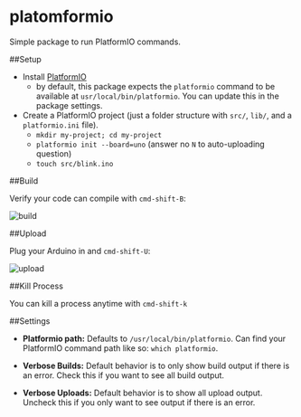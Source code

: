 # platomformio

Simple package to run PlatformIO commands.

##Setup
- Install [PlatformIO](http://platformio.org/#!/)
  - by default, this package expects the `platformio` command to be available at `usr/local/bin/platformio`. You can update this in the package settings.
- Create a PlatformIO project (just a folder structure with `src/`, `lib/`, and a `platformio.ini` file).
  - `mkdir my-project; cd my-project`
  - `platformio init --board=uno` (answer no `N` to auto-uploading question)
  - `touch src/blink.ino`

##Build

Verify your code can compile with `cmd-shift-B`:

![build](http://i.imgur.com/6h1OSt7.gif)

##Upload

Plug your Arduino in and `cmd-shift-U`:

![upload](http://i.imgur.com/sYk6qAO.gif)

##Kill Process

You can kill a process anytime with `cmd-shift-k`

##Settings

- **Platformio path:** Defaults to `/usr/local/bin/platformio`. Can find your PlatformIO command path like so: `which platformio`.

- **Verbose Builds:** Default behavior is to only show build output if there is an error. Check this if you want to see all build output.

- **Verbose Uploads:** Default behavior is to show all upload output. Uncheck this if you only want to see output if there is an error.
